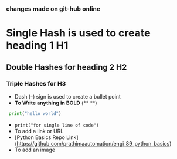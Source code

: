 ### changes made on git-hub online

# Single Hash is used to create heading 1 H1
## Double Hashes for heading 2 H2
### Triple Hashes for H3

- Dash (-) sign is used to create a bullet point
- **To Write anything in BOLD** (** **)
```python
 print("hello world")
```
- ` print("for single line of code") `
- To add a link or URL
- [Python Basics Repo Link] (https://github.com/prathimaautomation/engi_89_python_basics)
- To add an image
